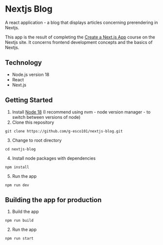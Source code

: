 # Nextjs Blog

A react application - a blog that displays articles concerning prerendering in Nextjs.

This app is the result of completing the [Create a Next.js App](https://nextjs.org/learn/basics/create-nextjs-app) course on the Nextjs site. It concerns frontend development concepts and the basics of Nextjs.

## Technology

- Node.js version 18
- React
- Next.js

## Getting Started

1. Install [Node 18](https://nodejs.org) (I recommend using nvm - node version manager - to switch between versions of node)
2. Clone this repository

```
git clone https://github.com/g-esco101/nextjs-blog.git
```

3. Change to root directory

```
cd nextjs-blog
```

4. Install node packages with dependencies

```
npm install
```

5. Run the app

```
npm run dev
```

## Building the app for production

1. Build the app

```
npm run build
```

2. Run the app

```
npm run start
```